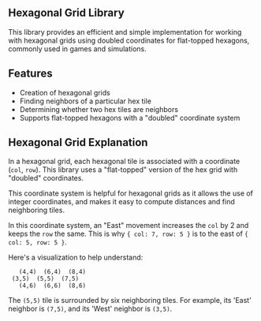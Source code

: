 ## Hexagonal Grid Library

This library provides an efficient and simple implementation for working with hexagonal grids using doubled coordinates for flat-topped hexagons, commonly used in games and simulations.

## Features

- Creation of hexagonal grids
- Finding neighbors of a particular hex tile
- Determining whether two hex tiles are neighbors
- Supports flat-topped hexagons with a "doubled" coordinate system

## Hexagonal Grid Explanation

In a hexagonal grid, each hexagonal tile is associated with a coordinate (`col`, `row`). This library uses a "flat-topped" version of the hex grid with "doubled" coordinates. 

This coordinate system is helpful for hexagonal grids as it allows the use of integer coordinates, and makes it easy to compute distances and find neighboring tiles. 

In this coordinate system, an "East" movement increases the `col` by 2 and keeps the `row` the same. This is why `{ col: 7, row: 5 }` is to the east of `{ col: 5, row: 5 }`.

Here's a visualization to help understand:

```
   (4,4)  (6,4)  (8,4)
 (3,5)  (5,5)  (7,5)
   (4,6)  (6,6)  (8,6)
```

The `(5,5)` tile is surrounded by six neighboring tiles. For example, its 'East' neighbor is `(7,5)`, and its 'West' neighbor is `(3,5)`.
